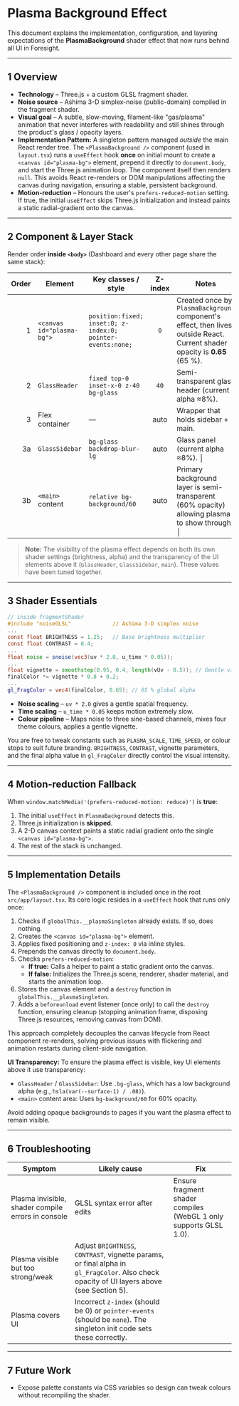 # Plasma Background Effect

This document explains the implementation, configuration, and layering expectations of the **PlasmaBackground** shader effect that now runs behind all UI in Foresight.

---

## 1  Overview

* **Technology** – Three.js + a custom GLSL fragment shader.
* **Noise source** – Ashima 3-D simplex-noise (public-domain) compiled in the fragment shader.
* **Visual goal** – A subtle, slow-moving, filament-like "gas/plasma" animation that never interferes with readability and still shines through the product's glass / opacity layers.
* **Implementation Pattern:** A singleton pattern managed *outside* the main React render tree. The `<PlasmaBackground />` component (used in `layout.tsx`) runs a `useEffect` hook **once** on initial mount to create a `<canvas id="plasma-bg">` element, prepend it directly to `document.body`, and start the Three.js animation loop. The component itself then renders `null`. This avoids React re-renders or DOM manipulations affecting the canvas during navigation, ensuring a stable, persistent background.
* **Motion-reduction** – Honours the user's `prefers-reduced-motion` setting. If true, the initial `useEffect` skips Three.js initialization and instead paints a static radial-gradient onto the canvas.

---

## 2  Component & Layer Stack

Render order **inside `<body>`** (Dashboard and every other page share the same stack):

| Order | Element | Key classes / style | Z-index | Notes |
|------:|---------|----------------------|:-------:|-------|
| 1 | `<canvas id="plasma-bg">` | `position:fixed; inset:0; z-index:0; pointer-events:none;` | `0` | Created once by `PlasmaBackground` component's effect, then lives outside React. Current shader opacity is **0.65** (65 %). |
| 2 | `GlassHeader` | `fixed top-0 inset-x-0 z-40 bg-glass` | `40` | Semi-transparent glass header (current alpha ≈8%). |
| 3 | Flex container | — | auto | Wrapper that holds sidebar + main. |
| 3a | `GlassSidebar` | `bg-glass backdrop-blur-lg` | auto | Glass panel (current alpha ≈8%). │
| 3b | `<main>` content | `relative bg-background/60` | auto | Primary background layer is semi-transparent (60% opacity) allowing plasma to show through. │

> **Note:** The visibility of the plasma effect depends on both its own shader settings (brightness, alpha) and the transparency of the UI elements above it (`GlassHeader`, `GlassSidebar`, `main`). These values have been tuned together.

---

## 3  Shader Essentials

```glsl
// inside fragmentShader
#include "noiseGLSL"             // Ashima 3-D simplex noise
...
const float BRIGHTNESS = 1.25;   // Base brightness multiplier
const float CONTRAST = 0.4;
...
float noise = snoise(vec3(uv * 2.0, u_time * 0.05));
...
float vignette = smoothstep(0.95, 0.4, length(vUv - 0.5)); // Gentle vignette
finalColor *= vignette * 0.8 + 0.2;
...
gl_FragColor = vec4(finalColor, 0.65); // 65 % global alpha
```

* **Noise scaling** – `uv * 2.0` gives a gentle spatial frequency.
* **Time scaling** – `u_time * 0.05` keeps motion extremely slow.
* **Colour pipeline** – Maps noise to three sine-based channels, mixes four theme colours, applies a gentle vignette.

You are free to tweak constants such as `PLASMA_SCALE`, `TIME_SPEED`, or colour stops to suit future branding. `BRIGHTNESS`, `CONTRAST`, vignette parameters, and the final alpha value in `gl_FragColor` directly control the visual intensity.

---

## 4  Motion-reduction Fallback

When `window.matchMedia('(prefers-reduced-motion: reduce)')` is **true**:

1. The initial `useEffect` in `PlasmaBackground` detects this.
2. Three.js initialization is **skipped**.
3. A 2-D canvas context paints a static radial gradient onto the single `<canvas id="plasma-bg">`.
4. The rest of the stack is unchanged.

---

## 5  Implementation Details

The `<PlasmaBackground />` component is included once in the root `src/app/layout.tsx`. Its core logic resides in a `useEffect` hook that runs only once:

1.  Checks if `globalThis.__plasmaSingleton` already exists. If so, does nothing.
2.  Creates the `<canvas id="plasma-bg">` element.
3.  Applies fixed positioning and `z-index: 0` via inline styles.
4.  Prepends the canvas directly to `document.body`.
5.  Checks `prefers-reduced-motion`:
    *   **If true:** Calls a helper to paint a static gradient onto the canvas.
    *   **If false:** Initializes the Three.js scene, renderer, shader material, and starts the animation loop.
6.  Stores the canvas element and a `destroy` function in `globalThis.__plasmaSingleton`.
7.  Adds a `beforeunload` event listener (once only) to call the `destroy` function, ensuring cleanup (stopping animation frame, disposing Three.js resources, removing canvas from DOM).

This approach completely decouples the canvas lifecycle from React component re-renders, solving previous issues with flickering and animation restarts during client-side navigation.

**UI Transparency:** To ensure the plasma effect is visible, key UI elements above it use transparency:
*   `GlassHeader` / `GlassSidebar`: Use `.bg-glass`, which has a low background alpha (e.g., `hsla(var(--surface-1) / .08)`).
*   `<main>` content area: Uses `bg-background/60` for 60% opacity.

Avoid adding opaque backgrounds to pages if you want the plasma effect to remain visible.

---

## 6  Troubleshooting

| Symptom | Likely cause | Fix |
|---------|--------------|-----|
| Plasma invisible, shader compile errors in console | GLSL syntax error after edits | Ensure fragment shader compiles (WebGL 1 only supports GLSL 1.0). |
| Plasma visible but too strong/weak | Adjust `BRIGHTNESS`, `CONTRAST`, vignette params, or final alpha in `gl_FragColor`. Also check opacity of UI layers above (see Section 5). |
| Plasma covers UI | Incorrect `z-index` (should be 0) or `pointer-events` (should be `none`). The singleton init code sets these correctly. |

---

## 7  Future Work

* Expose palette constants via CSS variables so design can tweak colours without recompiling the shader. 